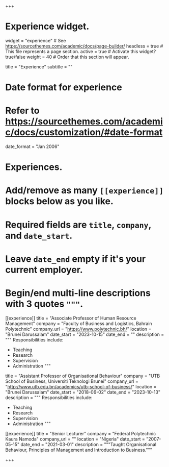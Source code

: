+++
# Experience widget.
widget = "experience"  # See https://sourcethemes.com/academic/docs/page-builder/
headless = true  # This file represents a page section.
active = true  # Activate this widget? true/false
weight = 40  # Order that this section will appear.

title = "Experience"
subtitle = ""

# Date format for experience
#   Refer to https://sourcethemes.com/academic/docs/customization/#date-format
date_format = "Jan 2006"

# Experiences.
#   Add/remove as many `[[experience]]` blocks below as you like.
#   Required fields are `title`, `company`, and `date_start`.
#   Leave `date_end` empty if it's your current employer.
#   Begin/end multi-line descriptions with 3 quotes `"""`.
[[experience]]
  title = "Associate Professor of Human Resource Management"
  company = "Faculty of Business and Logistics, Bahrain Polytechnic"
  company_url = "https://www.polytechnic.bh/"
  location = "Brunei Darussalam"
  date_start = "2023-10-15"
  date_end = ""
  description = """
  Responsibilities include:
  
  * Teaching
  * Research
  * Supervision
  * Administration
  """
  
  title = "Assistant Professor of Organisational Behaviour"
  company = "UTB School of Business, Universiti Teknologi Brunei"
  company_url = "http://www.utb.edu.bn/academics/utb-school-of-business/"
  location = "Brunei Darussalam"
  date_start = "2018-06-02"
  date_end = "2023-10-13"
  description = """
  Responsibilities include:
  
  * Teaching
  * Research
  * Supervision
  * Administration
  """

[[experience]]
  title = "Senior Lecturer"
  company = "Federal Polytechnic Kaura Namoda"
  company_url = ""
  location = "Nigeria"
  date_start = "2007-05-15"
  date_end = "2021-03-01"
  description = """Taught Organisational Behaviour, Principles of Management and Introduction to Business."""

+++
